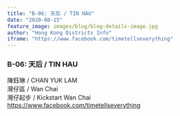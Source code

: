 ```yaml
---
title: "B-06: 天后 / TIN HAU"
date: "2020-08-15"
feature_image: images/blog/blog-details-image.jpg
author: "Hong Kong Districts Info"
iframe: "https://www.facebook.com/timetellseverything"
---
```


### B-06: 天后 / TIN HAU  
陳鈺琳 / CHAN YUK LAM  
灣仔區 / Wan Chai  
灣仔起步 / Kickstart Wan Chai  
https://www.facebook.com/timetellseverything
